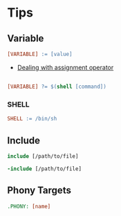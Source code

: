 # Tips

## Variable

```Makefile
[VARIABLE] := [value]
```

- [Dealing with assignment operator](https://github.com/amjadmajid/Makefile#dealing-with-assignment-operator)

##

```Makefile
[VARIABLE] ?= $(shell [command])
```

### SHELL

```Makefile
SHELL := /bin/sh
```

## Include

```Makefile
include [/path/to/file]
```

```Makefile
-include [/path/to/file]
```

## Phony Targets

```Makefile
.PHONY: [name]
```
